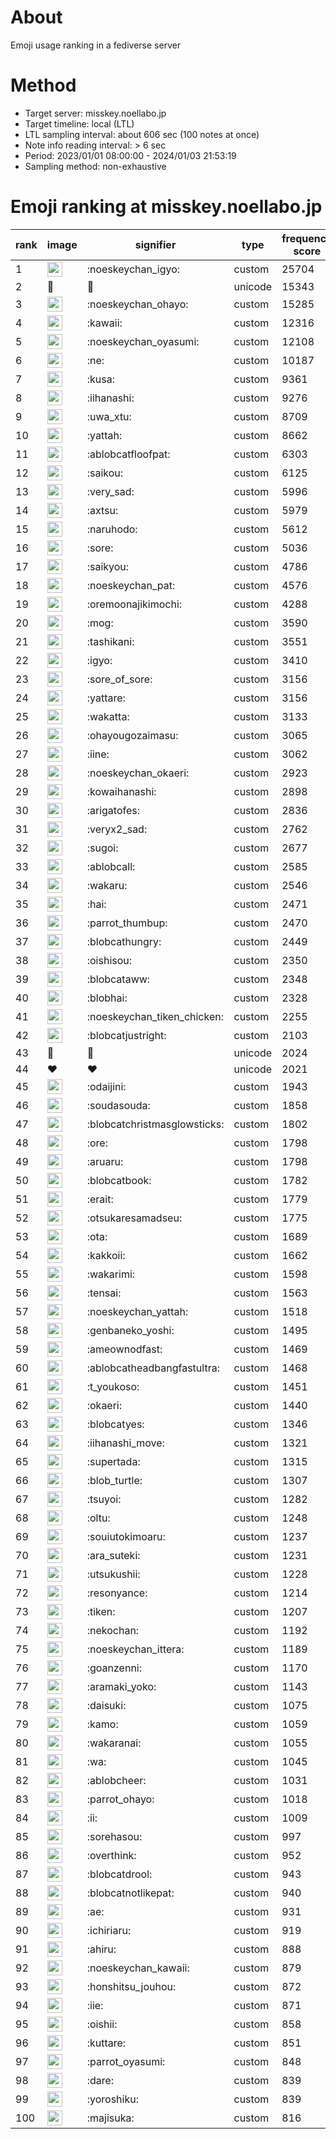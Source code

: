 # About
Emoji usage ranking in a fediverse server

# Method
- Target server: misskey.noellabo.jp
- Target timeline: local (LTL)
- LTL sampling interval: about 606 sec (100 notes at once)
- Note info reading interval: > 6 sec
- Period: 2023/01/01 08:00:00 - 2024/01/03 21:53:19 
- Sampling method: non-exhaustive

# Emoji ranking at misskey.noellabo.jp

|rank|image|signifier|type|frequency score|
|----|----|----|----|----|
|1|<img height="24" src="https://misskey.noellabo.jp/emoji/noeskeychan_igyo.webp">|:noeskeychan_igyo:|custom|25704|
|2|🎉|🎉|unicode|15343|
|3|<img height="24" src="https://misskey.noellabo.jp/emoji/noeskeychan_ohayo.webp">|:noeskeychan_ohayo:|custom|15285|
|4|<img height="24" src="https://misskey.noellabo.jp/emoji/kawaii.webp">|:kawaii:|custom|12316|
|5|<img height="24" src="https://misskey.noellabo.jp/emoji/noeskeychan_oyasumi.webp">|:noeskeychan_oyasumi:|custom|12108|
|6|<img height="24" src="https://misskey.noellabo.jp/emoji/ne.webp">|:ne:|custom|10187|
|7|<img height="24" src="https://misskey.noellabo.jp/emoji/kusa.webp">|:kusa:|custom|9361|
|8|<img height="24" src="https://misskey.noellabo.jp/emoji/iihanashi.webp">|:iihanashi:|custom|9276|
|9|<img height="24" src="https://misskey.noellabo.jp/emoji/uwa_xtu.webp">|:uwa_xtu:|custom|8709|
|10|<img height="24" src="https://misskey.noellabo.jp/emoji/yattah.webp">|:yattah:|custom|8662|
|11|<img height="24" src="https://misskey.noellabo.jp/emoji/ablobcatfloofpat.webp">|:ablobcatfloofpat:|custom|6303|
|12|<img height="24" src="https://misskey.noellabo.jp/emoji/saikou.webp">|:saikou:|custom|6125|
|13|<img height="24" src="https://misskey.noellabo.jp/emoji/very_sad.webp">|:very_sad:|custom|5996|
|14|<img height="24" src="https://misskey.noellabo.jp/emoji/axtsu.webp">|:axtsu:|custom|5979|
|15|<img height="24" src="https://misskey.noellabo.jp/emoji/naruhodo.webp">|:naruhodo:|custom|5612|
|16|<img height="24" src="https://misskey.noellabo.jp/emoji/sore.webp">|:sore:|custom|5036|
|17|<img height="24" src="https://misskey.noellabo.jp/emoji/saikyou.webp">|:saikyou:|custom|4786|
|18|<img height="24" src="https://misskey.noellabo.jp/emoji/noeskeychan_pat.webp">|:noeskeychan_pat:|custom|4576|
|19|<img height="24" src="https://misskey.noellabo.jp/emoji/oremoonajikimochi.webp">|:oremoonajikimochi:|custom|4288|
|20|<img height="24" src="https://misskey.noellabo.jp/emoji/mog.webp">|:mog:|custom|3590|
|21|<img height="24" src="https://misskey.noellabo.jp/emoji/tashikani.webp">|:tashikani:|custom|3551|
|22|<img height="24" src="https://misskey.noellabo.jp/emoji/igyo.webp">|:igyo:|custom|3410|
|23|<img height="24" src="https://misskey.noellabo.jp/emoji/sore_of_sore.webp">|:sore_of_sore:|custom|3156|
|24|<img height="24" src="https://misskey.noellabo.jp/emoji/yattare.webp">|:yattare:|custom|3156|
|25|<img height="24" src="https://misskey.noellabo.jp/emoji/wakatta.webp">|:wakatta:|custom|3133|
|26|<img height="24" src="https://misskey.noellabo.jp/emoji/ohayougozaimasu.webp">|:ohayougozaimasu:|custom|3065|
|27|<img height="24" src="https://misskey.noellabo.jp/emoji/iine.webp">|:iine:|custom|3062|
|28|<img height="24" src="https://misskey.noellabo.jp/emoji/noeskeychan_okaeri.webp">|:noeskeychan_okaeri:|custom|2923|
|29|<img height="24" src="https://misskey.noellabo.jp/emoji/kowaihanashi.webp">|:kowaihanashi:|custom|2898|
|30|<img height="24" src="https://misskey.noellabo.jp/emoji/arigatofes.webp">|:arigatofes:|custom|2836|
|31|<img height="24" src="https://misskey.noellabo.jp/emoji/veryx2_sad.webp">|:veryx2_sad:|custom|2762|
|32|<img height="24" src="https://misskey.noellabo.jp/emoji/sugoi.webp">|:sugoi:|custom|2677|
|33|<img height="24" src="https://misskey.noellabo.jp/emoji/ablobcall.webp">|:ablobcall:|custom|2585|
|34|<img height="24" src="https://misskey.noellabo.jp/emoji/wakaru.webp">|:wakaru:|custom|2546|
|35|<img height="24" src="https://misskey.noellabo.jp/emoji/hai.webp">|:hai:|custom|2471|
|36|<img height="24" src="https://misskey.noellabo.jp/emoji/parrot_thumbup.webp">|:parrot_thumbup:|custom|2470|
|37|<img height="24" src="https://misskey.noellabo.jp/emoji/blobcathungry.webp">|:blobcathungry:|custom|2449|
|38|<img height="24" src="https://misskey.noellabo.jp/emoji/oishisou.webp">|:oishisou:|custom|2350|
|39|<img height="24" src="https://misskey.noellabo.jp/emoji/blobcataww.webp">|:blobcataww:|custom|2348|
|40|<img height="24" src="https://misskey.noellabo.jp/emoji/blobhai.webp">|:blobhai:|custom|2328|
|41|<img height="24" src="https://misskey.noellabo.jp/emoji/noeskeychan_tiken_chicken.webp">|:noeskeychan_tiken_chicken:|custom|2255|
|42|<img height="24" src="https://misskey.noellabo.jp/emoji/blobcatjustright.webp">|:blobcatjustright:|custom|2103|
|43|🍗|🍗|unicode|2024|
|44|❤|❤|unicode|2021|
|45|<img height="24" src="https://misskey.noellabo.jp/emoji/odaijini.webp">|:odaijini:|custom|1943|
|46|<img height="24" src="https://misskey.noellabo.jp/emoji/soudasouda.webp">|:soudasouda:|custom|1858|
|47|<img height="24" src="https://misskey.noellabo.jp/emoji/blobcatchristmasglowsticks.webp">|:blobcatchristmasglowsticks:|custom|1802|
|48|<img height="24" src="https://misskey.noellabo.jp/emoji/ore.webp">|:ore:|custom|1798|
|49|<img height="24" src="https://misskey.noellabo.jp/emoji/aruaru.webp">|:aruaru:|custom|1798|
|50|<img height="24" src="https://misskey.noellabo.jp/emoji/blobcatbook.webp">|:blobcatbook:|custom|1782|
|51|<img height="24" src="https://misskey.noellabo.jp/emoji/erait.webp">|:erait:|custom|1779|
|52|<img height="24" src="https://misskey.noellabo.jp/emoji/otsukaresamadseu.webp">|:otsukaresamadseu:|custom|1775|
|53|<img height="24" src="https://misskey.noellabo.jp/emoji/ota.webp">|:ota:|custom|1689|
|54|<img height="24" src="https://misskey.noellabo.jp/emoji/kakkoii.webp">|:kakkoii:|custom|1662|
|55|<img height="24" src="https://misskey.noellabo.jp/emoji/wakarimi.webp">|:wakarimi:|custom|1598|
|56|<img height="24" src="https://misskey.noellabo.jp/emoji/tensai.webp">|:tensai:|custom|1563|
|57|<img height="24" src="https://misskey.noellabo.jp/emoji/noeskeychan_yattah.webp">|:noeskeychan_yattah:|custom|1518|
|58|<img height="24" src="https://misskey.noellabo.jp/emoji/genbaneko_yoshi.webp">|:genbaneko_yoshi:|custom|1495|
|59|<img height="24" src="https://misskey.noellabo.jp/emoji/ameownodfast.webp">|:ameownodfast:|custom|1469|
|60|<img height="24" src="https://misskey.noellabo.jp/emoji/ablobcatheadbangfastultra.webp">|:ablobcatheadbangfastultra:|custom|1468|
|61|<img height="24" src="https://misskey.noellabo.jp/emoji/t_youkoso.webp">|:t_youkoso:|custom|1451|
|62|<img height="24" src="https://misskey.noellabo.jp/emoji/okaeri.webp">|:okaeri:|custom|1440|
|63|<img height="24" src="https://misskey.noellabo.jp/emoji/blobcatyes.webp">|:blobcatyes:|custom|1346|
|64|<img height="24" src="https://misskey.noellabo.jp/emoji/iihanashi_move.webp">|:iihanashi_move:|custom|1321|
|65|<img height="24" src="https://misskey.noellabo.jp/emoji/supertada.webp">|:supertada:|custom|1315|
|66|<img height="24" src="https://misskey.noellabo.jp/emoji/blob_turtle.webp">|:blob_turtle:|custom|1307|
|67|<img height="24" src="https://misskey.noellabo.jp/emoji/tsuyoi.webp">|:tsuyoi:|custom|1282|
|68|<img height="24" src="https://misskey.noellabo.jp/emoji/oltu.webp">|:oltu:|custom|1248|
|69|<img height="24" src="https://misskey.noellabo.jp/emoji/souiutokimoaru.webp">|:souiutokimoaru:|custom|1237|
|70|<img height="24" src="https://misskey.noellabo.jp/emoji/ara_suteki.webp">|:ara_suteki:|custom|1231|
|71|<img height="24" src="https://misskey.noellabo.jp/emoji/utsukushii.webp">|:utsukushii:|custom|1228|
|72|<img height="24" src="https://misskey.noellabo.jp/emoji/resonyance.webp">|:resonyance:|custom|1214|
|73|<img height="24" src="https://misskey.noellabo.jp/emoji/tiken.webp">|:tiken:|custom|1207|
|74|<img height="24" src="https://misskey.noellabo.jp/emoji/nekochan.webp">|:nekochan:|custom|1192|
|75|<img height="24" src="https://misskey.noellabo.jp/emoji/noeskeychan_ittera.webp">|:noeskeychan_ittera:|custom|1189|
|76|<img height="24" src="https://misskey.noellabo.jp/emoji/goanzenni.webp">|:goanzenni:|custom|1170|
|77|<img height="24" src="https://misskey.noellabo.jp/emoji/aramaki_yoko.webp">|:aramaki_yoko:|custom|1143|
|78|<img height="24" src="https://misskey.noellabo.jp/emoji/daisuki.webp">|:daisuki:|custom|1075|
|79|<img height="24" src="https://misskey.noellabo.jp/emoji/kamo.webp">|:kamo:|custom|1059|
|80|<img height="24" src="https://misskey.noellabo.jp/emoji/wakaranai.webp">|:wakaranai:|custom|1055|
|81|<img height="24" src="https://misskey.noellabo.jp/emoji/wa.webp">|:wa:|custom|1045|
|82|<img height="24" src="https://misskey.noellabo.jp/emoji/ablobcheer.webp">|:ablobcheer:|custom|1031|
|83|<img height="24" src="https://misskey.noellabo.jp/emoji/parrot_ohayo.webp">|:parrot_ohayo:|custom|1018|
|84|<img height="24" src="https://misskey.noellabo.jp/emoji/ii.webp">|:ii:|custom|1009|
|85|<img height="24" src="https://misskey.noellabo.jp/emoji/sorehasou.webp">|:sorehasou:|custom|997|
|86|<img height="24" src="https://misskey.noellabo.jp/emoji/overthink.webp">|:overthink:|custom|952|
|87|<img height="24" src="https://misskey.noellabo.jp/emoji/blobcatdrool.webp">|:blobcatdrool:|custom|943|
|88|<img height="24" src="https://misskey.noellabo.jp/emoji/blobcatnotlikepat.webp">|:blobcatnotlikepat:|custom|940|
|89|<img height="24" src="https://misskey.noellabo.jp/emoji/ae.webp">|:ae:|custom|931|
|90|<img height="24" src="https://misskey.noellabo.jp/emoji/ichiriaru.webp">|:ichiriaru:|custom|919|
|91|<img height="24" src="https://misskey.noellabo.jp/emoji/ahiru.webp">|:ahiru:|custom|888|
|92|<img height="24" src="https://misskey.noellabo.jp/emoji/noeskeychan_kawaii.webp">|:noeskeychan_kawaii:|custom|879|
|93|<img height="24" src="https://misskey.noellabo.jp/emoji/honshitsu_jouhou.webp">|:honshitsu_jouhou:|custom|872|
|94|<img height="24" src="https://misskey.noellabo.jp/emoji/iie.webp">|:iie:|custom|871|
|95|<img height="24" src="https://misskey.noellabo.jp/emoji/oishii.webp">|:oishii:|custom|858|
|96|<img height="24" src="https://misskey.noellabo.jp/emoji/kuttare.webp">|:kuttare:|custom|851|
|97|<img height="24" src="https://misskey.noellabo.jp/emoji/parrot_oyasumi.webp">|:parrot_oyasumi:|custom|848|
|98|<img height="24" src="https://misskey.noellabo.jp/emoji/dare.webp">|:dare:|custom|839|
|99|<img height="24" src="https://misskey.noellabo.jp/emoji/yoroshiku.webp">|:yoroshiku:|custom|839|
|100|<img height="24" src="https://misskey.noellabo.jp/emoji/majisuka.webp">|:majisuka:|custom|816|
